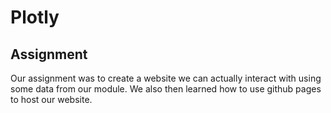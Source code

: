 # Plotly

## Assignment

Our assignment was to create a website we can actually interact with using
some data from our module.  We also then learned how to use github pages
to host our website.
